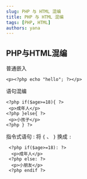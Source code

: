 ```yaml
---
slug: PHP 与 HTML 混编
title: PHP 与 HTML 混编
tags: [PHP, HTML]
authors: yana
---
```


## PHP与HTML混编

普通嵌入

```php+HTML
<p><?php echo "hello"; ?></p>
```

语句混编

```php+HTML
<?php if($age>=18){ ?>
 <p>成年人</p>
<?php }else{ ?>
 <p>小孩子</p>
<?php } ?>
```

指令式语句 : 将 `{` 、 `}` 换成 `:`

```php+HTML
 <?php if($age>=18): ?>
  <p>成年人</p>
 <?php else: ?>
  <p>小朋友</p>
 <?php endif ?>
```
